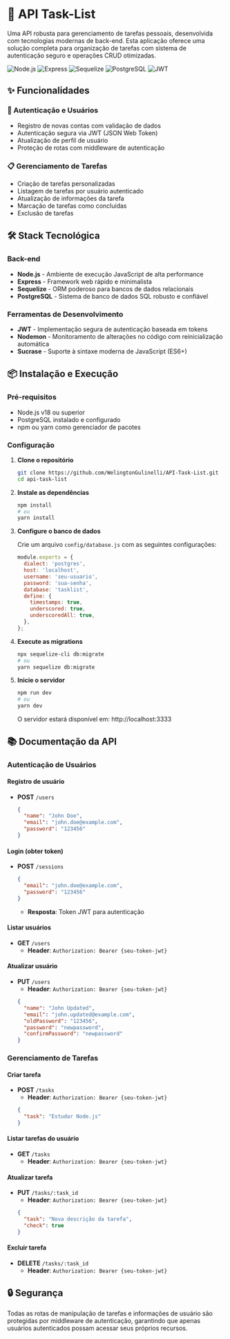 # 🚀 API Task-List

Uma API robusta para gerenciamento de tarefas pessoais, desenvolvida com tecnologias modernas de back-end. Esta aplicação oferece uma solução completa para organização de tarefas com sistema de autenticação seguro e operações CRUD otimizadas.

![Node.js](https://img.shields.io/badge/Node.js-v18+-green)
![Express](https://img.shields.io/badge/Express-4.x-blue)
![Sequelize](https://img.shields.io/badge/Sequelize-ORM-orange)
![PostgreSQL](https://img.shields.io/badge/PostgreSQL-Database-blue)
![JWT](https://img.shields.io/badge/JWT-Auth-yellow)

## ✨ Funcionalidades

### 👤 Autenticação e Usuários
- Registro de novas contas com validação de dados
- Autenticação segura via JWT (JSON Web Token)
- Atualização de perfil de usuário
- Proteção de rotas com middleware de autenticação

### 📋 Gerenciamento de Tarefas
- Criação de tarefas personalizadas
- Listagem de tarefas por usuário autenticado
- Atualização de informações da tarefa
- Marcação de tarefas como concluídas
- Exclusão de tarefas

## 🛠️ Stack Tecnológica

### Back-end
- **Node.js** - Ambiente de execução JavaScript de alta performance
- **Express** - Framework web rápido e minimalista
- **Sequelize** - ORM poderoso para bancos de dados relacionais
- **PostgreSQL** - Sistema de banco de dados SQL robusto e confiável

### Ferramentas de Desenvolvimento
- **JWT** - Implementação segura de autenticação baseada em tokens
- **Nodemon** - Monitoramento de alterações no código com reinicialização automática
- **Sucrase** - Suporte à sintaxe moderna de JavaScript (ES6+)

## 📦 Instalação e Execução

### Pré-requisitos
- Node.js v18 ou superior
- PostgreSQL instalado e configurado
- npm ou yarn como gerenciador de pacotes

### Configuração

1. **Clone o repositório**
   ```bash
   git clone https://github.com/WelingtonGulinelli/API-Task-List.git
   cd api-task-list
   ```

2. **Instale as dependências**
   ```bash
   npm install
   # ou
   yarn install
   ```

3. **Configure o banco de dados**
   
   Crie um arquivo `config/database.js` com as seguintes configurações:
   ```javascript
   module.exports = {
     dialect: 'postgres',
     host: 'localhost',
     username: 'seu-usuario',
     password: 'sua-senha',
     database: 'tasklist',
     define: {
       timestamps: true,
       underscored: true,
       underscoredAll: true,
     },
   };
   ```

4. **Execute as migrations**
   ```bash
   npx sequelize-cli db:migrate
   # ou
   yarn sequelize db:migrate
   ```

5. **Inicie o servidor**
   ```bash
   npm run dev
   # ou
   yarn dev
   ```

   O servidor estará disponível em: http://localhost:3333

## 📚 Documentação da API

### Autenticação de Usuários

#### Registro de usuário
- **POST** `/users`
  ```json
  {
    "name": "John Doe",
    "email": "john.doe@example.com",
    "password": "123456"
  }
  ```

#### Login (obter token)
- **POST** `/sessions`
  ```json
  {
    "email": "john.doe@example.com",
    "password": "123456"
  }
  ```
  - **Resposta**: Token JWT para autenticação

#### Listar usuários
- **GET** `/users`
  - **Header**: `Authorization: Bearer {seu-token-jwt}`

#### Atualizar usuário
- **PUT** `/users`
  - **Header**: `Authorization: Bearer {seu-token-jwt}`
  ```json
  {
    "name": "John Updated",
    "email": "john.updated@example.com",
    "oldPassword": "123456",
    "password": "newpassword",
    "confirmPassword": "newpassword"
  }
  ```

### Gerenciamento de Tarefas

#### Criar tarefa
- **POST** `/tasks`
  - **Header**: `Authorization: Bearer {seu-token-jwt}`
  ```json
  {
    "task": "Estudar Node.js"
  }
  ```

#### Listar tarefas do usuário
- **GET** `/tasks`
  - **Header**: `Authorization: Bearer {seu-token-jwt}`

#### Atualizar tarefa
- **PUT** `/tasks/:task_id`
  - **Header**: `Authorization: Bearer {seu-token-jwt}`
  ```json
  {
    "task": "Nova descrição da tarefa",
    "check": true
  }
  ```

#### Excluir tarefa
- **DELETE** `/tasks/:task_id`
  - **Header**: `Authorization: Bearer {seu-token-jwt}`

## 🔒 Segurança

Todas as rotas de manipulação de tarefas e informações de usuário são protegidas por middleware de autenticação, garantindo que apenas usuários autenticados possam acessar seus próprios recursos.


